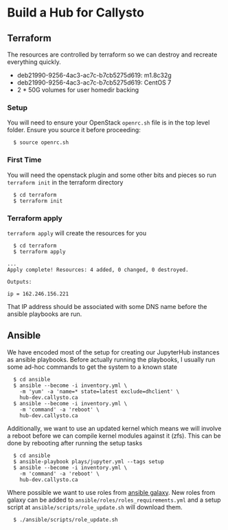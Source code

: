 # Build a Hub for Callysto

## Terraform
The resources are controlled by terraform so we can destroy and recreate
everything quickly.
 
 * deb21990-9256-4ac3-ac7c-b7cb5275d619: m1.8c32g
 * deb21990-9256-4ac3-ac7c-b7cb5275d619: CentOS 7
 * 2 * 50G volumes for user homedir backing

### Setup
You will need to ensure your OpenStack `openrc.sh` file is in the top level folder.
Ensure you source it before proceeding:
```
  $ source openrc.sh
```


### First Time
You will need the openstack plugin and some other bits and pieces so run
`terraform init` in the terraform directory
```
  $ cd terraform
  $ terraform init
```

### Terraform apply
`terraform apply` will create the resources for you
```
  $ cd terraform
  $ terraform apply

...
Apply complete! Resources: 4 added, 0 changed, 0 destroyed.

Outputs:

ip = 162.246.156.221
```
That IP address should be associated with some DNS name before the ansible
playbooks are run.


## Ansible

We have encoded most of the setup for creating our JupyterHub instances as
ansible playbooks. Before actually running the playbooks, I usually run some
ad-hoc commands to get the system to a known state
```
  $ cd ansible
  $ ansible --become -i inventory.yml \ 
    -m 'yum' -a 'name=* state=latest exclude=dhclient' \
    hub-dev.callysto.ca
  $ ansible --become -i inventory.yml \
    -m 'command' -a 'reboot' \
    hub-dev.callysto.ca
```

Additionally, we want to use an updated kernel which means we will involve a
reboot before we can compile kernel modules against it (zfs). This can be done
by rebooting after running the setup tasks
```
  $ cd ansible
  $ ansible-playbook plays/jupyter.yml --tags setup
  $ ansible --become -i inventory.yml \
    -m 'command' -a 'reboot' \
    hub-dev.callysto.ca
```

Where possible we want to use roles from [ansible
galaxy](https://galaxy.ansible.com). New roles from galaxy can be added to
`ansible/roles/roles_requirements.yml` and a setup script at
`ansible/scripts/role_update.sh` will download them.

```
  $ ./ansible/scripts/role_update.sh
```
